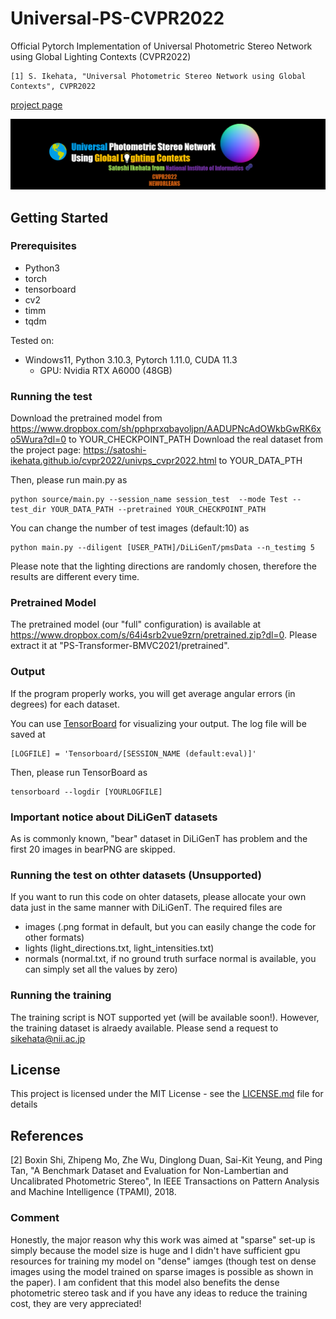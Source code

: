 # Universal-PS-CVPR2022
Official Pytorch Implementation of Universal Photometric Stereo Network using Global Lighting Contexts (CVPR2022)

```
[1] S. Ikehata, "Universal Photometric Stereo Network using Global Contexts", CVPR2022
```

[project page](https://www.bmvc2021-virtualconference.com/assets/papers/0319.pdf)

<p align="center">
<img src="webimg/top.png" width="800">  
</p>
<!-- <p align="center">
(top) Surface normal estimation result from 10 images, (bottom) ground truth.
</p> -->




## Getting Started

### Prerequisites

- Python3
- torch
- tensorboard
- cv2
- timm
- tqdm

Tested on:
- Windows11, Python 3.10.3, Pytorch 1.11.0, CUDA 11.3
  - GPU: Nvidia RTX A6000 (48GB)

### Running the test
Download the pretrained model from https://www.dropbox.com/sh/pphprxqbayoljpn/AADUPNcAdOWkbGwRK6xo5Wura?dl=0 to YOUR_CHECKPOINT_PATH
Download the real dataset from the project page: https://satoshi-ikehata.github.io/cvpr2022/univps_cvpr2022.html to YOUR_DATA_PTH 

Then, please run main.py as 

```
python source/main.py --session_name session_test  --mode Test --test_dir YOUR_DATA_PATH --pretrained YOUR_CHECKPOINT_PATH
```

You can change the number of test images (default:10) as 

```
python main.py --diligent [USER_PATH]/DiLiGenT/pmsData --n_testimg 5
```

Please note that the lighting directions are randomly chosen, therefore the results are different every time.

### Pretrained Model
The pretrained model (our "full" configuration) is available at https://www.dropbox.com/s/64i4srb2vue9zrn/pretrained.zip?dl=0.
Please extract it at "PS-Transformer-BMVC2021/pretrained".

### Output
If the program properly works, you will get average angular errors (in degrees) for each dataset.

You can use [TensorBoard](https://www.tensorflow.org/tensorboard?hl=en) for visualizing your output. The log file will be saved at


```
[LOGFILE] = 'Tensorboard/[SESSION_NAME (default:eval)]'
```

Then, please run TensorBoard as

```
tensorboard --logdir [YOURLOGFILE]
```

### Important notice about DiLiGenT datasets

As is commonly known, "bear" dataset in DiLiGenT has problem and the first 20 images in bearPNG are skipped. 

### Running the test on othter datasets (Unsupported)
If you want to run this code on ohter datasets, please allocate your own data just in the same manner with DiLiGenT. The required files are
- images (.png format in default, but you can easily change the code for other formats)
- lights (light_directions.txt, light_intensities.txt)
- normals (normal.txt, if no ground truth surface normal is available, you can simply set all the values by zero)

### Running the training
The training script is NOT supported yet (will be available soon!).
However, the training dataset is alraedy available. Please send a request to sikehata@nii.ac.jp

## License
This project is licensed under the MIT License - see the [LICENSE.md](LICENSE.md) file for details

## References
[2] Boxin Shi, Zhipeng Mo, Zhe Wu, Dinglong Duan, Sai-Kit Yeung, and Ping Tan, "A Benchmark Dataset and Evaluation for Non-Lambertian and Uncalibrated Photometric Stereo", In IEEE Transactions on Pattern Analysis and Machine Intelligence (TPAMI), 2018.

### Comment
Honestly, the major reason why this work was aimed at "sparse" set-up is simply because the model size is huge and I didn't have sufficient gpu resources for training my model on "dense" iamges (though test on dense images using the model trained on sparse images is possible as shown in the paper).  I am confident that this model also benefits the dense photometric stereo task and if you have any ideas to reduce the training cost, they are very appreciated! 
